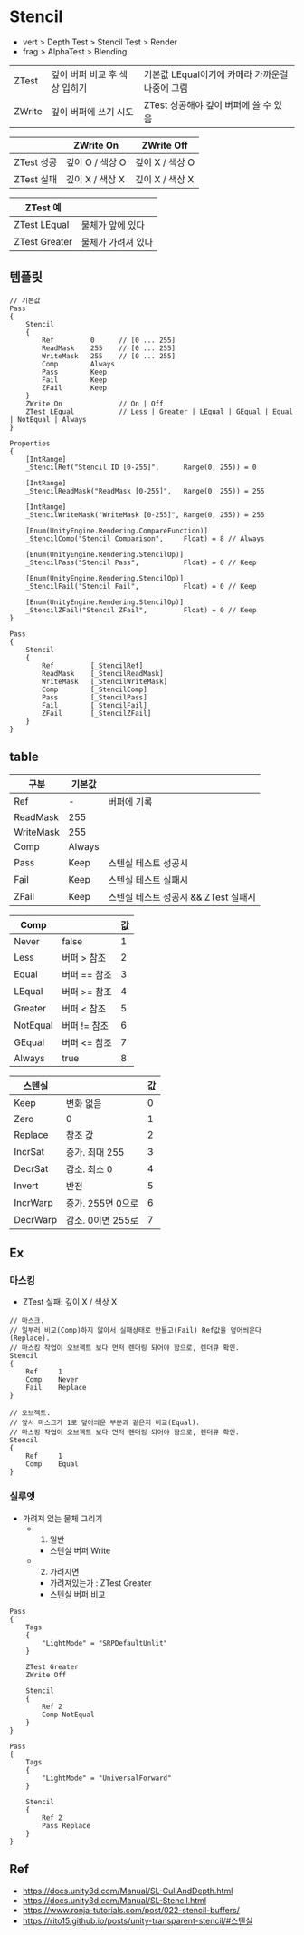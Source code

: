 # Stencil

- vert > Depth Test  > Stencil Test > Render
- frag > AlphaTest > Blending

|        |                               |                                                 |
|--------|-------------------------------|-------------------------------------------------|
| ZTest  | 깊이 버퍼 비교 후 색상 입히기 | 기본값 LEqual이기에 카메라 가까운걸 나중에 그림 |
| ZWrite | 깊이 버퍼에 쓰기 시도         | ZTest 성공해야 깊이 버퍼에 쓸 수 있음           |

|            | ZWrite On       | ZWrite Off      |
|------------|-----------------|-----------------|
| ZTest 성공 | 깊이 O / 색상 O | 깊이 X / 색상 O |
| ZTest 실패 | 깊이 X / 색상 X | 깊이 X / 색상 X |

| ZTest 예      |                    |
|---------------|--------------------|
| ZTest LEqual  | 물체가 앞에 있다   |
| ZTest Greater | 물체가 가려져 있다 |

## 템플릿

``` hlsl
// 기본값
Pass
{
    Stencil
    { 
        Ref         0      // [0 ... 255]
        ReadMask    255    // [0 ... 255]
        WriteMask   255    // [0 ... 255]
        Comp        Always
        Pass        Keep
        Fail        Keep
        ZFail       Keep
    }
    ZWrite On              // On | Off
    ZTest LEqual           // Less | Greater | LEqual | GEqual | Equal | NotEqual | Always
}
```

``` hlsl
Properties
{
    [IntRange]
    _StencilRef("Stencil ID [0-255]",      Range(0, 255)) = 0
    
    [IntRange]
    _StencilReadMask("ReadMask [0-255]",   Range(0, 255)) = 255
    
    [IntRange]
    _StencilWriteMask("WriteMask [0-255]", Range(0, 255)) = 255

    [Enum(UnityEngine.Rendering.CompareFunction)]
    _StencilComp("Stencil Comparison",     Float) = 8 // Always

    [Enum(UnityEngine.Rendering.StencilOp)]
    _StencilPass("Stencil Pass",           Float) = 0 // Keep

    [Enum(UnityEngine.Rendering.StencilOp)]
    _StencilFail("Stencil Fail",           Float) = 0 // Keep

    [Enum(UnityEngine.Rendering.StencilOp)]
    _StencilZFail("Stencil ZFail",         Float) = 0 // Keep
}

Pass
{
    Stencil
    { 
        Ref         [_StencilRef]
        ReadMask    [_StencilReadMask]
        WriteMask   [_StencilWriteMask]
        Comp        [_StencilComp]
        Pass        [_StencilPass]
        Fail        [_StencilFail]
        ZFail       [_StencilZFail]
    }
}
```

## table

| 구분      | 기본값 |                                      |
|-----------|--------|--------------------------------------|
| Ref       | -      | 버퍼에 기록                          |
| ReadMask  | 255    |                                      |
| WriteMask | 255    |                                      |
| Comp      | Always |                                      |
| Pass      | Keep   | 스텐실 테스트 성공시                 |
| Fail      | Keep   | 스텐실 테스트 실패시                 |
| ZFail     | Keep   | 스텐실 테스트 성공시 && ZTest 실패시 |

| Comp     |              | 값 |
|----------|--------------|----|
| Never    | false        | 1  |
| Less     | 버퍼 >  참조 | 2  |
| Equal    | 버퍼 == 참조 | 3  |
| LEqual   | 버퍼 >= 참조 | 4  |
| Greater  | 버퍼 <  참조 | 5  |
| NotEqual | 버퍼 != 참조 | 6  |
| GEqual   | 버퍼 <= 참조 | 7  |
| Always   | true         | 8  |

| 스텐실   |                   | 값 |
|----------|-------------------|----|
| Keep     | 변화 없음         | 0  |
| Zero     | 0                 | 1  |
| Replace  | 참조 값           | 2  |
| IncrSat  | 증가. 최대 255    | 3  |
| DecrSat  | 감소. 최소 0      | 4  |
| Invert   | 반전              | 5  |
| IncrWarp | 증가. 255면 0으로 | 6  |
| DecrWarp | 감소. 0이면 255로 | 7  |

## Ex

### 마스킹

- ZTest 실패: 깊이 X / 색상 X

``` hlsl
// 마스크.
// 일부러 비교(Comp)하지 않아서 실패상태로 만들고(Fail) Ref값을 덮어씌운다(Replace).
// 마스킹 작업이 오브젝트 보다 먼저 렌더링 되어야 함으로, 렌더큐 확인.
Stencil
{
    Ref     1
    Comp    Never
    Fail    Replace
}
```

``` hlsl
// 오브젝트.
// 앞서 마스크가 1로 덮어씌운 부분과 같은지 비교(Equal).
// 마스킹 작업이 오브젝트 보다 먼저 렌더링 되어야 함으로, 렌더큐 확인.
Stencil
{ 
    Ref     1
    Comp    Equal
}
```

### 실루엣

- 가려져 있는 물체 그리기
  - 1. 일반
    - 스텐실 버퍼 Write
  - 2. 가려지면
    - 가려져있는가 : ZTest Greater
    - 스텐실 버퍼 비교

``` hlsl
Pass
{
    Tags
    {
        "LightMode" = "SRPDefaultUnlit"
    }
    
    ZTest Greater
    ZWrite Off

    Stencil
    {
        Ref 2
        Comp NotEqual
    }
}

Pass
{
    Tags
    {
        "LightMode" = "UniversalForward"
    }

    Stencil
    {
        Ref 2
        Pass Replace
    }
}
```

## Ref

- <https://docs.unity3d.com/Manual/SL-CullAndDepth.html>
- <https://docs.unity3d.com/Manual/SL-Stencil.html>
- <https://www.ronja-tutorials.com/post/022-stencil-buffers/>
- <https://rito15.github.io/posts/unity-transparent-stencil/#스텐실>
